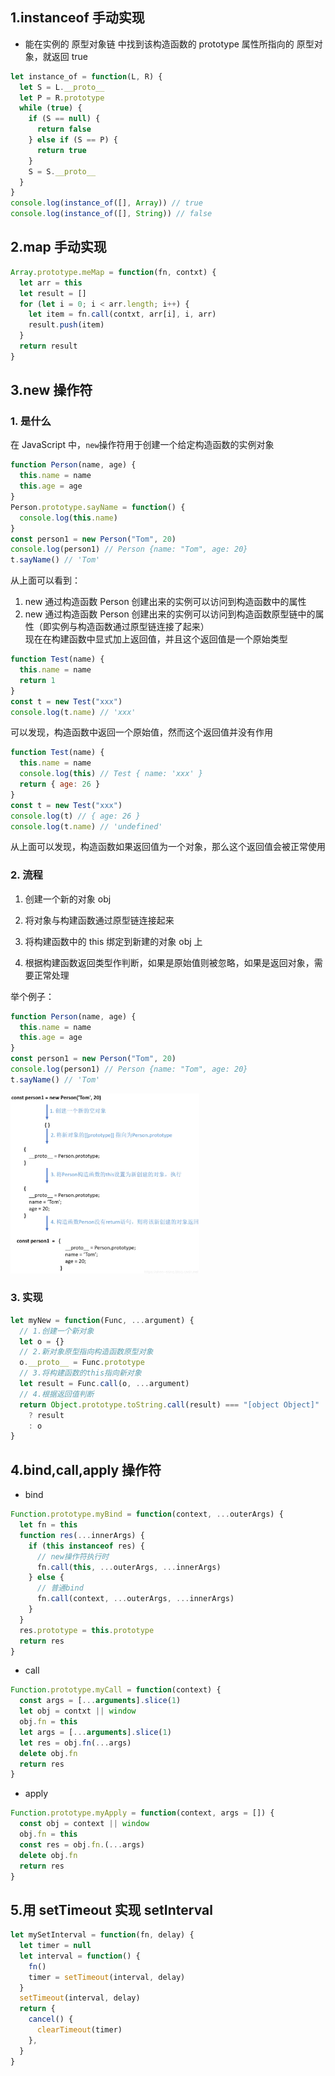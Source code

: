 ## 1.instanceof 手动实现

- 能在实例的 原型对象链 中找到该构造函数的 prototype 属性所指向的 原型对象，就返回 true

```js
let instance_of = function(L, R) {
  let S = L.__proto__
  let P = R.prototype
  while (true) {
    if (S == null) {
      return false
    } else if (S == P) {
      return true
    }
    S = S.__proto__
  }
}
console.log(instance_of([], Array)) // true
console.log(instance_of([], String)) // false
```

## 2.map 手动实现

```js
Array.prototype.meMap = function(fn, contxt) {
  let arr = this
  let result = []
  for (let i = 0; i < arr.length; i++) {
    let item = fn.call(contxt, arr[i], i, arr)
    result.push(item)
  }
  return result
}
```

## 3.new 操作符

### 1. 是什么

在 JavaScript 中，`new`操作符用于创建一个给定构造函数的实例对象

```js
function Person(name, age) {
  this.name = name
  this.age = age
}
Person.prototype.sayName = function() {
  console.log(this.name)
}
const person1 = new Person("Tom", 20)
console.log(person1) // Person {name: "Tom", age: 20}
t.sayName() // 'Tom'
```

从上面可以看到：

1. new 通过构造函数 Person 创建出来的实例可以访问到构造函数中的属性
2. new 通过构造函数 Person 创建出来的实例可以访问到构造函数原型链中的属性（即实例与构造函数通过原型链连接了起来）<br />
   现在在构建函数中显式加上返回值，并且这个返回值是一个原始类型 <br />

```js
function Test(name) {
  this.name = name
  return 1
}
const t = new Test("xxx")
console.log(t.name) // 'xxx'
```

可以发现，构造函数中返回一个原始值，然而这个返回值并没有作用

```js
function Test(name) {
  this.name = name
  console.log(this) // Test { name: 'xxx' }
  return { age: 26 }
}
const t = new Test("xxx")
console.log(t) // { age: 26 }
console.log(t.name) // 'undefined'
```

从上面可以发现，构造函数如果返回值为一个对象，那么这个返回值会被正常使用

### 2. 流程

1. 创建一个新的对象 obj

2. 将对象与构建函数通过原型链连接起来

3. 将构建函数中的 this 绑定到新建的对象 obj 上

4. 根据构建函数返回类型作判断，如果是原始值则被忽略，如果是返回对象，需要正常处理

举个例子：

```js
function Person(name, age) {
  this.name = name
  this.age = age
}
const person1 = new Person("Tom", 20)
console.log(person1) // Person {name: "Tom", age: 20}
t.sayName() // 'Tom'
```

<img src='./images/new.png' width='60%' aligin='center'>

### 3. 实现

```js
let myNew = function(Func, ...argument) {
  // 1.创建一个新对象
  let o = {}
  // 2.新对象原型指向构造函数原型对象
  o.__proto__ = Func.prototype
  // 3.将构建函数的this指向新对象
  let result = Func.call(o, ...argument)
  // 4.根据返回值判断
  return Object.prototype.toString.call(result) === "[object Object]"
    ? result
    : o
}
```

## 4.bind,call,apply 操作符

- bind

```js
Function.prototype.myBind = function(context, ...outerArgs) {
  let fn = this
  function res(...innerArgs) {
    if (this instanceof res) {
      // new操作符执行时
      fn.call(this, ...outerArgs, ...innerArgs)
    } else {
      // 普通bind
      fn.call(context, ...outerArgs, ...innerArgs)
    }
  }
  res.prototype = this.prototype
  return res
}
```

- call

```js
Function.prototype.myCall = function(context) {
  const args = [...arguments].slice(1)
  let obj = contxt || window
  obj.fn = this
  let args = [...arguments].slice(1)
  let res = obj.fn(...args)
  delete obj.fn
  return res
}
```

- apply

```js
Function.prototype.myApply = function(context, args = []) {
  const obj = context || window
  obj.fn = this
  const res = obj.fn.(...args)
  delete obj.fn
  return res
}
```

## 5.用 setTimeout 实现 setInterval

```js
let mySetInterval = function(fn, delay) {
  let timer = null
  let interval = function() {
    fn()
    timer = setTimeout(interval, delay)
  }
  setTimeout(interval, delay)
  return {
    cancel() {
      clearTimeout(timer)
    },
  }
}
```
